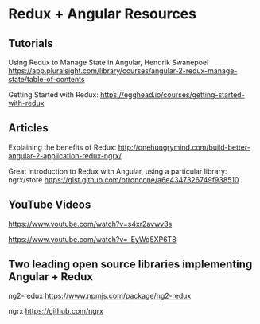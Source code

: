 # Redux + Angular Resources

## Tutorials

Using Redux to Manage State in
Angular, Hendrik Swanepoel
https://app.pluralsight.com/library/courses/angular-2-redux-manage-state/table-of-contents

Getting Started with Redux:
https://egghead.io/courses/getting-started-with-redux

## Articles
Explaining the benefits of Redux:
http://onehungrymind.com/build-better-angular-2-application-redux-ngrx/

Great introduction to Redux with Angular, using a particular library: ngrx/store
https://gist.github.com/btroncone/a6e4347326749f938510

## YouTube Videos
https://www.youtube.com/watch?v=s4xr2avwv3s

https://www.youtube.com/watch?v=-EyWq5XP6T8

## Two leading open source libraries implementing Angular + Redux
ng2-redux
https://www.npmjs.com/package/ng2-redux

ngrx
https://github.com/ngrx
